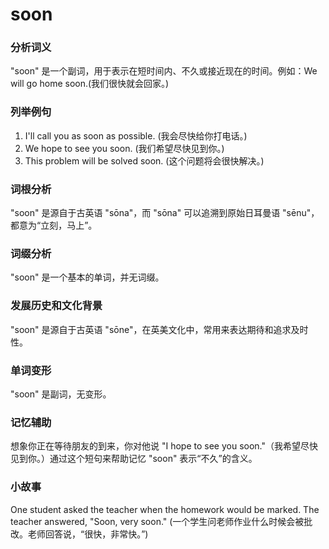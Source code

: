 # soon

### 分析词义

  

"soon" 是一个副词，用于表示在短时间内、不久或接近现在的时间。例如：We will go home soon.(我们很快就会回家。)

  

### 列举例句

  

1.  I'll call you as soon as possible. (我会尽快给你打电话。)
2.  We hope to see you soon. (我们希望尽快见到你。)
3.  This problem will be solved soon. (这个问题将会很快解决。)

  

### 词根分析

  

"soon" 是源自于古英语 "sōna"，而 "sōna" 可以追溯到原始日耳曼语 "sēnu"，都意为“立刻，马上”。

  

### 词缀分析

  

"soon" 是一个基本的单词，并无词缀。

  

### 发展历史和文化背景

  

"soon" 是源自于古英语 "sōne"，在英美文化中，常用来表达期待和追求及时性。

  

### 单词变形

  

"soon" 是副词，无变形。

  

### 记忆辅助

  

想象你正在等待朋友的到来，你对他说 "I hope to see you soon."（我希望尽快见到你。）通过这个短句来帮助记忆 "soon" 表示“不久”的含义。

  

### 小故事

  

One student asked the teacher when the homework would be marked. The teacher answered, "Soon, very soon." (一个学生问老师作业什么时候会被批改。老师回答说，“很快，非常快。”)
